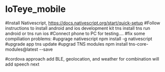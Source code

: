 # IoTeye_mobile

#Install Nativescript, https://docs.nativescript.org/start/quick-setup
#Follow instructions to install android and ios development kit
tns install
tns run android or tns run ios
#Connect phone to PC for testing....
#fix some compiliation problems:
#upgrage nativescript
npm install -g nativescript
#upgrade app
tns update
#upgrad TNS modules
npm install tns-core-modules@latest --save


#cordova approach
add BLE, geolocation, and weather for combination
will add speech next
